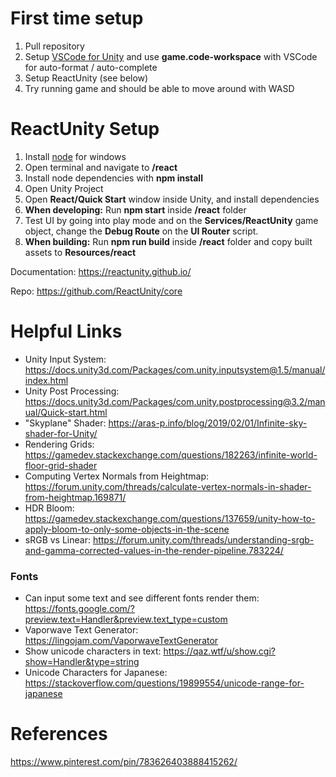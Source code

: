# First time setup

1. Pull repository
2. Setup [VSCode for Unity](https://code.visualstudio.com/docs/other/unity) and use **game.code-workspace** with VSCode for auto-format / auto-complete
2. Setup ReactUnity (see below)
3. Try running game and should be able to move around with WASD

# ReactUnity Setup

1. Install [node](https://nodejs.org/en/download) for windows
2. Open terminal and navigate to **/react**
3. Install node dependencies with **npm install**
4. Open Unity Project
5. Open **React/Quick Start** window inside Unity, and install dependencies
6. **When developing:** Run **npm start** inside **/react** folder
7. Test UI by going into play mode and on the **Services/ReactUnity** game object, change the **Debug Route** on the **UI Router** script.
8. **When building:** Run **npm run build** inside **/react** folder and copy built assets to **Resources/react**

Documentation: https://reactunity.github.io/

Repo: https://github.com/ReactUnity/core

# Helpful Links

- Unity Input System: https://docs.unity3d.com/Packages/com.unity.inputsystem@1.5/manual/index.html 
- Unity Post Processing: https://docs.unity3d.com/Packages/com.unity.postprocessing@3.2/manual/Quick-start.html 
- "Skyplane" Shader: https://aras-p.info/blog/2019/02/01/Infinite-sky-shader-for-Unity/ 
- Rendering Grids: https://gamedev.stackexchange.com/questions/182263/infinite-world-floor-grid-shader 
- Computing Vertex Normals from Heightmap: https://forum.unity.com/threads/calculate-vertex-normals-in-shader-from-heightmap.169871/ 
- HDR Bloom: https://gamedev.stackexchange.com/questions/137659/unity-how-to-apply-bloom-to-only-some-objects-in-the-scene 
- sRGB vs Linear: https://forum.unity.com/threads/understanding-srgb-and-gamma-corrected-values-in-the-render-pipeline.783224/ 

### Fonts

- Can input some text and see different fonts render them: https://fonts.google.com/?preview.text=Handler&preview.text_type=custom
- Vaporwave Text Generator: https://lingojam.com/VaporwaveTextGenerator 
- Show unicode characters in text: https://qaz.wtf/u/show.cgi?show=Handler&type=string 
- Unicode Characters for Japanese: https://stackoverflow.com/questions/19899554/unicode-range-for-japanese 

# References

https://www.pinterest.com/pin/783626403888415262/ 

